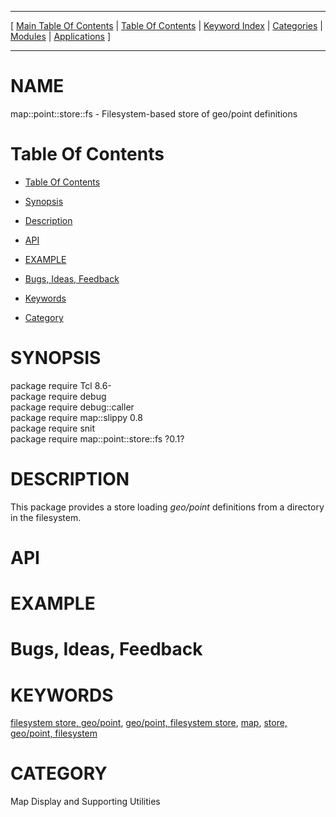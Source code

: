 
[//000000001]: # (map::point::store::fs \- Map display support)
[//000000002]: # (Generated from file 'point\-store\-fs\.man' by tcllib/doctools with format 'markdown')
[//000000003]: # (map::point::store::fs\(n\) 0\.1 tklib "Map display support")

<hr> [ <a href="../../../../toc.md">Main Table Of Contents</a> &#124; <a
href="../../../toc.md">Table Of Contents</a> &#124; <a
href="../../../../index.md">Keyword Index</a> &#124; <a
href="../../../../toc0.md">Categories</a> &#124; <a
href="../../../../toc1.md">Modules</a> &#124; <a
href="../../../../toc2.md">Applications</a> ] <hr>

# NAME

map::point::store::fs \- Filesystem\-based store of geo/point definitions

# <a name='toc'></a>Table Of Contents

  - [Table Of Contents](#toc)

  - [Synopsis](#synopsis)

  - [Description](#section1)

  - [API](#section2)

  - [EXAMPLE](#section3)

  - [Bugs, Ideas, Feedback](#section4)

  - [Keywords](#keywords)

  - [Category](#category)

# <a name='synopsis'></a>SYNOPSIS

package require Tcl 8\.6\-  
package require debug  
package require debug::caller  
package require map::slippy 0\.8  
package require snit  
package require map::point::store::fs ?0\.1?  

# <a name='description'></a>DESCRIPTION

This package provides a store loading *geo/point* definitions from a directory
in the filesystem\.

# <a name='section2'></a>API

# <a name='section3'></a>EXAMPLE

# <a name='section4'></a>Bugs, Ideas, Feedback

# <a name='keywords'></a>KEYWORDS

[filesystem store,
geo/point](\.\./\.\./\.\./\.\./index\.md\#filesystem\_store\_geo\_point), [geo/point,
filesystem store](\.\./\.\./\.\./\.\./index\.md\#geo\_point\_filesystem\_store),
[map](\.\./\.\./\.\./\.\./index\.md\#map), [store, geo/point,
filesystem](\.\./\.\./\.\./\.\./index\.md\#store\_geo\_point\_filesystem)

# <a name='category'></a>CATEGORY

Map Display and Supporting Utilities
